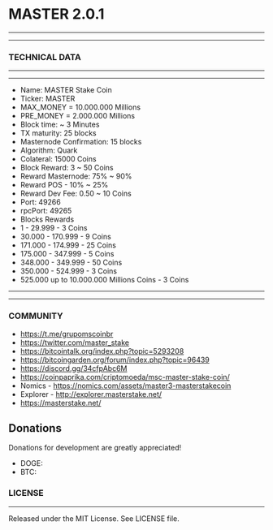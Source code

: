 # MASTER 2.0.1
-------
-------
### TECHNICAL DATA

-------
-------
  *  Name: MASTER Stake Coin
  *  Ticker: MASTER
  *  MAX_MONEY = 10.000.000 Millions
  *  PRE_MONEY =  2.000.000 Millions
  *  Block time: ~ 3 Minutes
  *  TX maturity: 25 blocks
  *  Masternode Confirmation: 15 blocks
  *  Algorithm: Quark
  *  Colateral: 15000 Coins
  *  Block Reward: 3 ~ 50 Coins
  *  Reward Masternode: 75% ~ 90% 
  *  Reward POS - 10% ~ 25%
  *  Reward Dev Fee: 0.50 ~ 10 Coins
  *  Port: 49266
  *  rpcPort: 49265
  *  Blocks Rewards 
  *    1 - 29.999 -  3 Coins
  *    30.000 - 170.999 -  9 Coins
  *    171.000 - 174.999 - 25 Coins
  *    175.000 - 347.999 -  5 Coins
  *    348.000 - 349.999 - 50 Coins
  *    350.000 - 524.999 -  3 Coins
  *    525.000 up to 10.000.000 Millions Coins - 3 Coins
-------
-------

### COMMUNITY

*  https://t.me/grupomscoinbr
*  https://twitter.com/master_stake
*  https://bitcointalk.org/index.php?topic=5293208
*  https://bitcoingarden.org/forum/index.php?topic=96439
*  https://discord.gg/34cfpAbc6M
*  https://coinpaprika.com/criptomoeda/msc-master-stake-coin/
*  Nomics - https://nomics.com/assets/master3-masterstakecoin
*  Explorer - http://explorer.masterstake.net/
*  https://masterstake.net/

Donations
-------

 Donations for development are greatly appreciated!
 
  * DOGE: 
  * BTC:  
  
### LICENSE
-------

Released under the MIT License. See LICENSE file.

 
